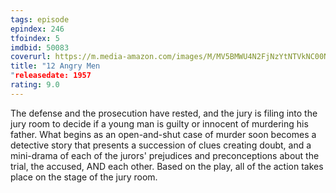 ```yaml
---
tags: episode
epindex: 246
tfoindex: 5
imdbid: 50083
coverurl: https://m.media-amazon.com/images/M/MV5BMWU4N2FjNzYtNTVkNC00NzQ0LTg0MjAtYTJlMjFhNGUxZDFmXkEyXkFqcGdeQXVyNjc1NTYyMjg@._V1_SX202_CR0,0,202,300_.jpg
title: "12 Angry Men
"releasedate: 1957
rating: 9.0
---
```


The defense and the prosecution have rested, and the jury is filing into the jury room to decide if a young man is guilty or innocent of murdering his father. What begins as an open-and-shut case of murder soon becomes a detective story that presents a succession of clues creating doubt, and a mini-drama of each of the jurors' prejudices and preconceptions about the trial, the accused, AND each other. Based on the play, all of the action takes place on the stage of the jury room.